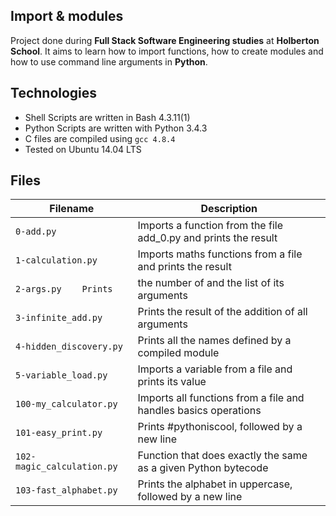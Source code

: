 ## Import & modules
Project done during **Full Stack Software Engineering studies** at **Holberton School**. It aims to learn how to import functions, how to create modules and how to use command line arguments in **Python**.

## Technologies
- Shell Scripts are written in Bash 4.3.11(1)
- Python Scripts are written with Python 3.4.3
- C files are compiled using `gcc 4.8.4`
- Tested on Ubuntu 14.04 LTS
## Files
| Filename	| Description |
| --------- | ----------- |
| `0-add.py`	| Imports a function from the file add_0.py and prints the result |
| `1-calculation.py`	| Imports maths functions from a file and prints the result |
| `2-args.py	Prints` | the number of and the list of its arguments |
| `3-infinite_add.py`	| Prints the result of the addition of all arguments |
| `4-hidden_discovery.py`	| Prints all the names defined by a compiled module |
| `5-variable_load.py`	| Imports a variable from a file and prints its value |
| `100-my_calculator.py`	| Imports all functions from a file and handles basics operations |
| `101-easy_print.py`	| Prints #pythoniscool, followed by a new line |
| `102-magic_calculation.py`	| Function that does exactly the same as a given Python bytecode |
| `103-fast_alphabet.py`	| Prints the alphabet in uppercase, followed by a new line |

